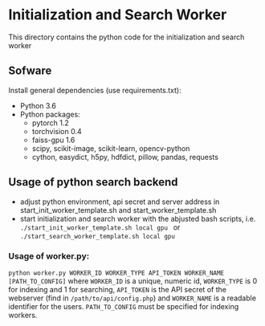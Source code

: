 # Initialization and Search Worker

This directory contains the python code for the initialization and search worker

## Sofware
Install general dependencies (use requirements.txt):
- Python 3.6
- Python packages:
    - pytorch 1.2
    - torchvision 0.4 
    - faiss-gpu 1.6
    - scipy, scikit-image, scikit-learn, opencv-python
    - cython, easydict, h5py, hdfdict, pillow, pandas, requests

## Usage of python search backend
- adjust python environment, api secret and server address in start_init_worker_template.sh and start_worker_template.sh 
- start initialization and search worker with the abjusted bash scripts, i.e.
```./start_init_worker_template.sh local gpu ``` or  ```./start_search_worker_template.sh local gpu ```

### Usage of worker.py: 
```python worker.py WORKER_ID WORKER_TYPE API_TOKEN WORKER_NAME [PATH_TO_CONFIG]```
where ```WORKER_ID``` is a unique, numeric id, ```WORKER_TYPE``` is 0 for indexing and 1 for searching, ```API_TOKEN``` is the API secret of the webserver (find in ```/path/to/api/config.php```) and ```WORKER_NAME``` is a readable identifier for the users. ```PATH_TO_CONFIG``` must be specified for indexing workers.